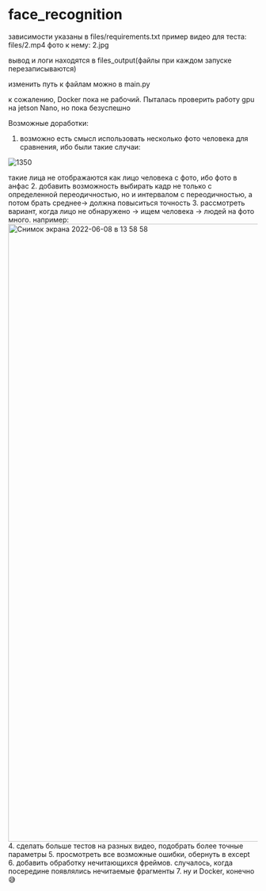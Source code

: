 # face_recognition
зависимости указаны в files/requirements.txt
пример видео для теста: files/2.mp4 фото к нему: 2.jpg

вывод и логи находятся в files_output(файлы при каждом запуске перезаписываются)

изменить путь к файлам можно в main.py

к сожалению, Docker пока не рабочий. Пыталась проверить работу gpu на jetson Nano, но пока безуспешно 

Возможные доработки:
1. возможно есть смысл использовать несколько фото человека для сравнения, ибо были такие случаи:
 
 ![1350](https://user-images.githubusercontent.com/46048031/172599335-2d794281-2219-43c3-bcbf-bda4df9da68f.jpg)
 
такие лица не отображаются как лицо человека с фото, ибо фото в анфас
2. добавить возможность выбирать кадр не только с определенной переодичностью, но и интервалом с переодичностью, а потом брать среднее-> должна повыситься точность
3. рассмотреть вариант, когда лицо не обнаружено -> ищем человека -> людей на фото много. например:
 <img width="1248" alt="Снимок экрана 2022-06-08 в 13 58 58" src="https://user-images.githubusercontent.com/46048031/172600294-d91c7258-4b00-4e29-b2b8-a0c681ea588f.png">
4. сделать больше тестов на разных видео, подобрать более точные параметры
5. просмотреть все возможные ошибки, обернуть в except
6. добавить обработку нечитающихся фреймов. случалось, когда посередине появлялись нечитаемые фрагменты
7. ну и Docker, конечно 😅
